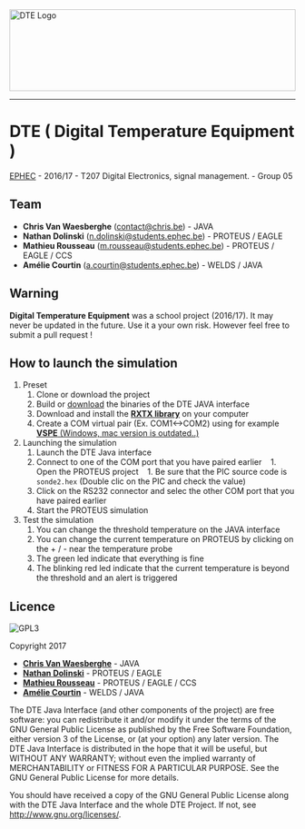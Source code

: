 <img src="https://docs.chrisv.be/dte/dte.svg" alt="DTE Logo" width="100%" height="144">

___
# DTE ( Digital Temperature Equipment )
[EPHEC](http://www.ephec.be/cours-du-jours/nos-formations/informatique-3) - 2016/17 - T207 Digital Electronics, signal management. - Group 05

## Team
- **Chris Van Waesberghe** ([contact@chris.be](mailto:contact@chrisv.be)) - JAVA
- **Nathan Dolinski** ([n.dolinski@students.ephec.be](n.dolinski@students.ephec.be)) - PROTEUS / EAGLE
- **Mathieu Rousseau** ([m.rousseau@students.ephec.be](m.rousseau@students.ephec.be)) - PROTEUS / EAGLE / CCS
- **Amélie Courtin** ([a.courtin@students.ephec.be](a.courtin@students.ephec.be)) - WELDS / JAVA

## Warning
**Digital Temperature Equipment** was a school project (2016/17). It may never be updated in the future. Use it a your own risk. However feel free to submit a pull request !

## How to launch the simulation
1. Preset
    1. Clone or download the project
    1. Build or [download](https://github.com/KeydownR/DTE/releases) the binaries of the DTE JAVA interface
    1. Download and install the [**RXTX library**](http://fizzed.com/oss/rxtx-for-java) on your computer
    1. Create a COM virtual pair (Ex. COM1<->COM2) using for example [**VSPE** (Windows, mac version is outdated..)](http://www.lawyerment.com/downloads/Programming/Debugging_and_Tracing/Review_17462_index.htm)
1. Launching the simulation
    1. Launch the DTE Java interface
    1. Connect to one of the COM port that you have paired earlier
    1. Open the PROTEUS project
    1. Be sure that the PIC source code is `sonde2.hex` (Double clic on the PIC and check the value)
    1. Click on the RS232 connector and selec the other COM port that you have paired earlier
    1. Start the PROTEUS simulation
1. Test the simulation
    1. You can change the threshold temperature on the JAVA interface
    1. You can change the current temperature on PROTEUS by clicking on the + / - near the temperature probe
    1. The green led indicate that everything is fine
    1. The blinking red led indicate that the current temperature is beyond the threshold and an alert is triggered


## Licence
![GPL3](https://camo.githubusercontent.com/3eb103d4afbd5bb2bbdf3d03e0e23e05ef44190f/687474703a2f2f7777772e676e752e6f72672f67726170686963732f67706c76332d3132377835312e706e67)

Copyright 2017
- [**Chris Van Waesberghe**](mailto:contact@chrisv.be) - JAVA
- [**Nathan Dolinski**](mailto:n.dolinski@students.ephec.be) - PROTEUS / EAGLE
- [**Mathieu Rousseau**](mailto:m.rousseau@students.ephec.be) - PROTEUS / EAGLE / CCS
- [**Amélie Courtin**](mailto:a.courtin@students.ephec.be) - WELDS / JAVA

The DTE Java Interface (and other components of the project) are free software: you can redistribute it and/or modify it under the terms of the GNU General Public License as published by the Free Software Foundation, either version 3 of the License, or (at your option) any later version. The DTE Java Interface is distributed in the hope that it will be useful, but WITHOUT ANY WARRANTY; without even the implied warranty of MERCHANTABILITY or FITNESS FOR A PARTICULAR PURPOSE.  See the GNU General Public License for more details.

You should have received a copy of the GNU General Public License along with the DTE Java Interface and the whole DTE Project.  If not, see <http://www.gnu.org/licenses/>.
